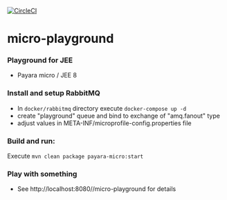 [![CircleCI](https://circleci.com/gh/iolsh/micro-playground.svg?style=svg)](https://circleci.com/gh/iolsh/micro-playground)
# micro-playground
### Playground for JEE  
* Payara micro / JEE 8 

### Install and setup RabbitMQ
* In ```docker/rabbitmq``` directory execute ```docker-compose up -d```
* create "playground" queue and bind to exchange of "amq.fanout" type
* adjust values in META-INF/microprofile-config.properties file

### Build and run:
Execute ```mvn clean package payara-micro:start```

### Play with something
* See http://localhost:8080//micro-playground for details







